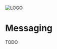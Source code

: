 ![LOGO](https://github.com/Safra-Open-Cashless/App/blob/main/Assets/github-app.png?raw=true)

# Messaging
TODO
